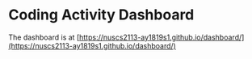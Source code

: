 # Coding Activity Dashboard
The dashboard is at [https://nuscs2113-ay1819s1.github.io/dashboard/](https://nuscs2113-ay1819s1.github.io/dashboard/)
